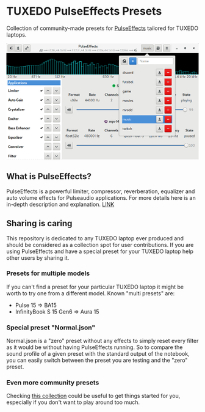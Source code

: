 # TUXEDO PulseEffects Presets
Collection of community-made presets for [PulseEffects](https://github.com/wwmm/pulseeffects) tailored for TUXEDO laptops.

![](screenshot-pulseeffects.png)

## What is PulseEffects?
PulseEffects is a powerful limiter, compressor, reverberation, equalizer and auto volume effects for Pulseaudio applications.
For more details here is an in-depth description and explanation. [LINK]()

## Sharing is caring
This repository is dedicated to any TUXEDO laptop ever produced and should be considered as a collection spot for user contributions. If you are using PulseEffects and have a special preset for your TUXEDO laptop help other users by sharing it.

### Presets for multiple models
If you can't find a preset for your particular TUXEDO laptop it might be worth to try one from a different model. Known "multi presets" are:

* Pulse 15 => BA15
* InfinityBook S 15 Gen6 => Aura 15

### Special preset "Normal.json"
Normal.json is a "zero" preset without any effects to simply reset every filter as it would be without having PulseEffects running. So to compare the sound profile of a given preset with the standard output of the notebook, you can easily switch between the preset you are testing and the "zero" preset.

### Even more community presets
Checking [this collection](https://github.com/wwmm/pulseeffects/wiki/Community-presets) could be useful to get things started for you, especially if you don't want to play around too much.
